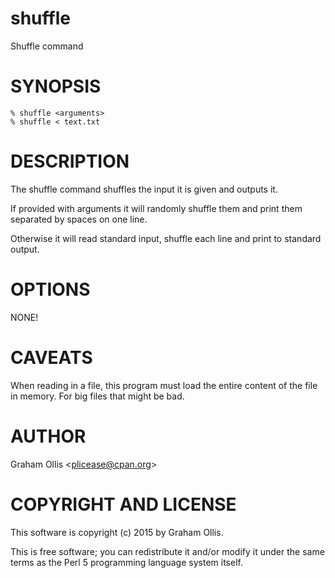 # shuffle

Shuffle command

# SYNOPSIS

    % shuffle <arguments>
    % shuffle < text.txt

# DESCRIPTION

The shuffle command shuffles the input it is given and outputs it.

If provided with arguments it will randomly shuffle them and print them separated by spaces on one line.

Otherwise it will read standard input, shuffle each line and print to standard output.

# OPTIONS

NONE!

# CAVEATS

When reading in a file, this program must load the entire content of the file in memory.  For big files that might be bad.

# AUTHOR

Graham Ollis &lt;plicease@cpan.org>

# COPYRIGHT AND LICENSE

This software is copyright (c) 2015 by Graham Ollis.

This is free software; you can redistribute it and/or modify it under
the same terms as the Perl 5 programming language system itself.
